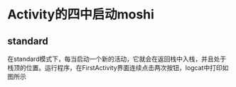 

# Activity的四中启动moshi



## standard



在standard模式下，每当启动一个新的活动，它就会在返回栈中入栈，并且处于栈顶的位置。运行程序，在FirstActivity界面连续点击两次按钮，logcat中打印如图所示

